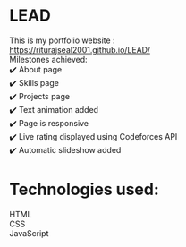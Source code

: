# LEAD
This is my portfolio website :<br /> 
https://riturajseal2001.github.io/LEAD/<br /> 
Milestones achieved:<br /> 
✔️ About page<br /> 
✔️ Skills page<br /> 
✔️ Projects page<br /> 
✔️ Text animation added<br /> 
✔️ Page is responsive<br /> 
✔️ Live rating displayed using Codeforces API<br /> 
✔️ Automatic slideshow added<br /> 

# Technologies used:
HTML<br /> 
CSS<br /> 
JavaScript<br /> 

